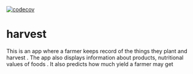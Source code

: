 [![codecov](https://codecov.io/gh/GunPointCoders/harvest/branch/master/graph/badge.svg?token=1AYMUTWEBR)](https://codecov.io/gh/GunPointCoders/harvest)

# harvest
This is an app where a farmer keeps record of the things they plant and harvest . The app also displays information about products, nutritional values of foods . It also predicts how much yield a farmer may get 



